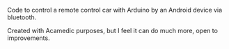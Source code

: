 Code to control a remote control car with Arduino by an Android device via bluetooth.

Created with Acamedic purposes, but I feel it can do much more, open to improvements.
